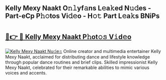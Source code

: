 ## Kelly Mexy Naakt O𝚗𝚕yf𝚊ns L𝚎a𝚔ed N𝚞𝚍es - Part-eCp P𝚑𝚘tos Vi𝚍𝚎o - H𝚘𝚝 Part L𝚎a𝚔s BNiPs

# <h2><a href="http://kf1be7.oniu.top/?m=Kelly+Mexy+Naakt">🔗👉 🔴 Kelly Mexy Naakt P𝚑ot𝚘𝚜 V𝚒d𝚎o</a></h2>

[![Kelly Mexy Naakt Nu𝚍e𝚜](https://i.imgur.com/0qMVB7G.gif)](http://kf1be7.oniu.top/?m=Kelly+Mexy+Naakt)
Online creator and multimedia entertainer Kelly Mexy Naakt, acclaimed for distributing dance and lifestyle knowledge through popular dance routines and brief clips. Skilled impressionist Kelly Mexy Naakt, celebrated for their remarkable abilities to mimic various voices and accents.  
